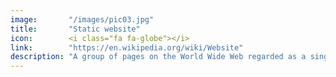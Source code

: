```yaml
---
image:       "/images/pic03.jpg"
title:       "Static website"
icon:        <i class="fa fa-globe"></i>
link:        "https://en.wikipedia.org/wiki/Website"
description: "A group of pages on the World Wide Web regarded as a single entity"
---
```

